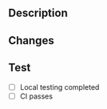 ## Description

<!-- Brief description of what this PR does -->

## Changes

<!-- List of changes made in this PR -->

## Test

<!-- How has this been tested? -->

- [ ] Local testing completed
- [ ] CI passes
